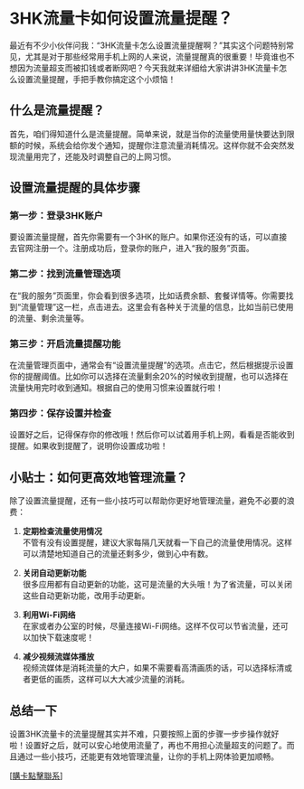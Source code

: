 # 3HK流量卡如何设置流量提醒？

最近有不少小伙伴问我：“3HK流量卡怎么设置流量提醒啊？”其实这个问题特别常见，尤其是对于那些经常用手机上网的人来说，流量提醒真的很重要！毕竟谁也不想因为流量超支而被扣钱或者断网吧？今天我就来详细给大家讲讲3HK流量卡怎么设置流量提醒，手把手教你搞定这个小烦恼！

## 什么是流量提醒？

首先，咱们得知道什么是流量提醒。简单来说，就是当你的流量使用量快要达到限额的时候，系统会给你发个通知，提醒你注意流量消耗情况。这样你就不会突然发现流量用完了，还能及时调整自己的上网习惯。

## 设置流量提醒的具体步骤

### 第一步：登录3HK账户
要设置流量提醒，首先你需要有一个3HK的账户。如果你还没有的话，可以直接去官网注册一个。注册成功后，登录你的账户，进入“我的服务”页面。

### 第二步：找到流量管理选项
在“我的服务”页面里，你会看到很多选项，比如话费余额、套餐详情等。你需要找到“流量管理”这一栏，点击进去。这里会有各种关于流量的信息，比如当前已使用的流量、剩余流量等。

### 第三步：开启流量提醒功能
在流量管理页面中，通常会有“设置流量提醒”的选项。点击它，然后根据提示设置你的提醒阈值。比如你可以选择在流量剩余20%的时候收到提醒，也可以选择在流量快用完时收到通知。根据自己的使用习惯来设置就行啦！

### 第四步：保存设置并检查
设置好之后，记得保存你的修改哦！然后你可以试着用手机上网，看看是否能收到提醒。如果收到提醒了，说明你设置成功啦！

## 小贴士：如何更高效地管理流量？

除了设置流量提醒，还有一些小技巧可以帮助你更好地管理流量，避免不必要的浪费：

1. **定期检查流量使用情况**  
   不管有没有设置提醒，建议大家每隔几天就看一下自己的流量使用情况。这样可以清楚地知道自己的流量还剩多少，做到心中有数。

2. **关闭自动更新功能**  
   很多应用都有自动更新的功能，这可是流量的大头哦！为了省流量，可以关闭这些自动更新功能，改用手动更新。

3. **利用Wi-Fi网络**  
   在家或者办公室的时候，尽量连接Wi-Fi网络。这样不仅可以节省流量，还可以加快下载速度呢！

4. **减少视频流媒体播放**  
   视频流媒体是消耗流量的大户，如果不需要看高清画质的话，可以选择标清或者更低的画质，这样可以大大减少流量的消耗。

## 总结一下

设置3HK流量卡的流量提醒其实并不难，只要按照上面的步骤一步步操作就好啦！设置好之后，就可以安心地使用流量了，再也不用担心流量超支的问题了。而且通过一些小技巧，还能更有效地管理流量，让你的手机上网体验更加顺畅。

[[購卡點擊聯系](https://t.me/s/esim1088)]